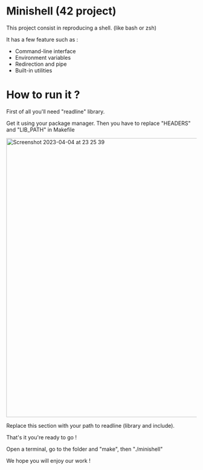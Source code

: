# Minishell (42 project)

This project consist in reproducing a shell. (like bash or zsh)

It has a few feature such as :
- Command-line interface
- Environment variables
- Redirection and pipe
- Built-in utilities

# How to run it ?

First of all you'll need "readline" library.

Get it using your package manager.
Then you have to replace "HEADERS" and "LIB_PATH" in Makefile

<img width="740" alt="Screenshot 2023-04-04 at 23 25 39" src="https://user-images.githubusercontent.com/111362095/229926602-af07a3ae-e9af-4139-a056-4552b73125bc.png">

Replace this section with your path to readline (library and include).

That's it you're ready to go !

Open a terminal, go to the folder and "make", then "./minishell"

We hope you will enjoy our work !
